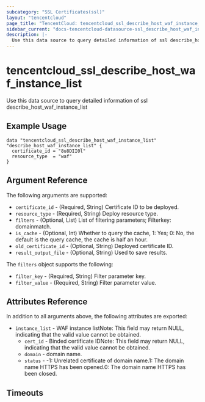 ```yaml
---
subcategory: "SSL Certificates(ssl)"
layout: "tencentcloud"
page_title: "TencentCloud: tencentcloud_ssl_describe_host_waf_instance_list"
sidebar_current: "docs-tencentcloud-datasource-ssl_describe_host_waf_instance_list"
description: |-
  Use this data source to query detailed information of ssl describe_host_waf_instance_list
---
```


# tencentcloud_ssl_describe_host_waf_instance_list

Use this data source to query detailed information of ssl describe_host_waf_instance_list

## Example Usage

```hcl
data "tencentcloud_ssl_describe_host_waf_instance_list" "describe_host_waf_instance_list" {
  certificate_id = "8u8DII0l"
  resource_type  = "waf"
}
```

## Argument Reference

The following arguments are supported:

* `certificate_id` - (Required, String) Certificate ID to be deployed.
* `resource_type` - (Required, String) Deploy resource type.
* `filters` - (Optional, List) List of filtering parameters; Filterkey: domainmatch.
* `is_cache` - (Optional, Int) Whether to query the cache, 1: Yes; 0: No, the default is the query cache, the cache is half an hour.
* `old_certificate_id` - (Optional, String) Deployed certificate ID.
* `result_output_file` - (Optional, String) Used to save results.

The `filters` object supports the following:

* `filter_key` - (Required, String) Filter parameter key.
* `filter_value` - (Required, String) Filter parameter value.

## Attributes Reference

In addition to all arguments above, the following attributes are exported:

* `instance_list` - WAF instance listNote: This field may return NULL, indicating that the valid value cannot be obtained.
  * `cert_id` - Binded certificate IDNote: This field may return NULL, indicating that the valid value cannot be obtained.
  * `domain` - domain name.
  * `status` - -1: Unrelated certificate of domain name.1: The domain name HTTPS has been opened.0: The domain name HTTPS has been closed.


## Timeouts

<no value>


